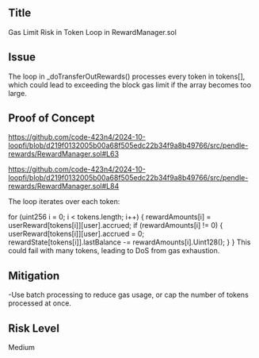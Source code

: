 ## Title
Gas Limit Risk in Token Loop in RewardManager.sol

## Issue
The loop in _doTransferOutRewards() processes every token in tokens[], which could lead to exceeding the block gas limit if the array becomes too large.

## Proof of Concept

https://github.com/code-423n4/2024-10-loopfi/blob/d219f0132005b00a68f505edc22b34f9a8b49766/src/pendle-rewards/RewardManager.sol#L63

https://github.com/code-423n4/2024-10-loopfi/blob/d219f0132005b00a68f505edc22b34f9a8b49766/src/pendle-rewards/RewardManager.sol#L84

The loop iterates over each token:

for (uint256 i = 0; i < tokens.length; i++) {
    rewardAmounts[i] = userReward[tokens[i]][user].accrued;
    if (rewardAmounts[i] != 0) {
        userReward[tokens[i]][user].accrued = 0;
        rewardState[tokens[i]].lastBalance -= rewardAmounts[i].Uint128();
    }
}
This could fail with many tokens, leading to DoS from gas exhaustion.

## Mitigation
-Use batch processing to reduce gas usage, or cap the number of tokens processed at once.

## Risk Level
Medium